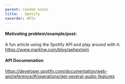```yaml
---
parent: random notes 
title: - Spotify 
navorder: APIs 
---
```


#### Motivating problem/example/post:
A fun article using the Spotify API and play around with it:
https://www.markhw.com/blog/aphextwin


#### API Documenation
https://developer.spotify.com/documentation/web-api/reference/#/operations/get-several-audio-features